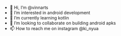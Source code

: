 - 👋 Hi, I’m @vinnarts
- 👀 I’m interested in android development
- 🌱 I’m currently learning kotlin
- 💞️ I’m looking to collaborate on building android apks
- 📫 How to reach me on instagram @ki_nyua

<!---
vinnarts/vinnarts is a ✨ special ✨ repository because its `README.md` (this file) appears on your GitHub profile.
You can click the Preview link to take a look at your changes.
--->
